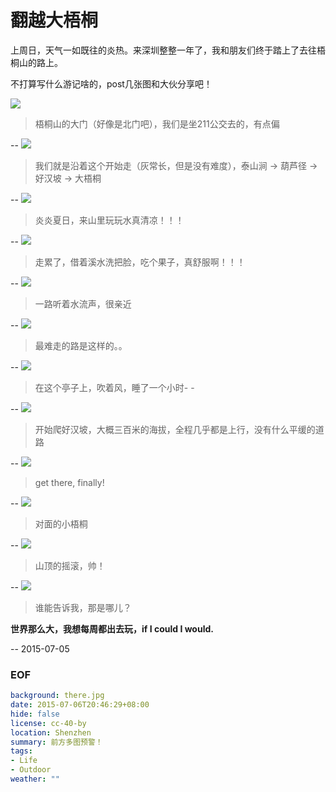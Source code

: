 翻越大梧桐
===
上周日，天气一如既往的炎热。来深圳整整一年了，我和朋友们终于踏上了去往梧桐山的路上。

不打算写什么游记啥的，post几张图和大伙分享吧！

![](entrance-door.jpg)
> 梧桐山的大门（好像是北门吧），我们是坐211公交去的，有点偏

--
![](taishan-stream.jpg)
> 我们就是沿着这个开始走（灰常长，但是没有难度），泰山涧 -> 葫芦径 -> 好汉坡 -> 大梧桐

--
![](playing-water.jpg)
> 炎炎夏日，来山里玩玩水真清凉！！！

--
![](washing-face.jpg)
> 走累了，借着溪水洗把脸，吃个果子，真舒服啊！！！

--
![](fall.jpg)
> 一路听着水流声，很亲近

--
![](road.jpg)
> 最难走的路是这样的。。

--
![](sleepy.jpg)
> 在这个亭子上，吹着风，睡了一个小时- -

--
![](hero-slope.jpg)
> 开始爬好汉坡，大概三百米的海拔，全程几乎都是上行，没有什么平缓的道路

--
![](peek.jpg)
> get there, finally!

--
![](small-wutong.jpg)
> 对面的小梧桐

--
![](music.jpg)
> 山顶的摇滚，帅！

--
![](there.jpg)
> 谁能告诉我，那是哪儿？


**世界那么大，我想每周都出去玩，if I could I would.**

--
2015-07-05


### EOF
```yaml
background: there.jpg
date: 2015-07-06T20:46:29+08:00
hide: false
license: cc-40-by
location: Shenzhen
summary: 前方多图预警！
tags:
- Life
- Outdoor
weather: ""
```
